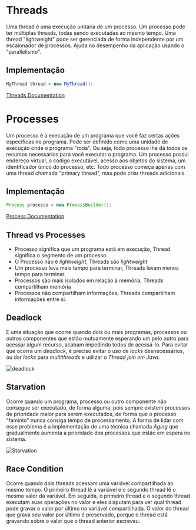# Threads
Uma thread é uma execução unitária de um processo. Um processo pode ter múltiplas threads, todas sendo executadas ao mesmo tempo. Uma thread "lightweight" pode ser gerenciada de forma independente por um escalonador de processos. Ajuda no desempenho da aplicação usando o "parallelismo".
## Implementação
```java
MyThread thread = new MyThread();
```
[Threads Documentation](https://docs.oracle.com/javase/7/docs/api/java/lang/Thread.html)
# Processes
Um processo é a execução de um programa que você faz certas ações específicas no programa. Pode ser definido como uma unidade de execução onde o programa "roda". Ou seja, todo processo lhe dá todos os recursos necessários para você executar o programa. Um processo possui endereço virtual, o código executável, acesso aos objetos do sistema, um identificador único do processo, etc. Todo processo começa apenas com uma thread chamada "primary thread", mas pode criar threads adicionais.
## Implementação
```java
Process processo = new ProcessBuilder();
```
[Process Documentation](https://docs.oracle.com/javase/8/docs/api/java/lang/Process.html)

## Thread vs Processes
-   Processo significa que um programa está em execução, Thread significa o segmento de um processo.
-   O Processo não é _lightweight_, Threads são _lightweight_
-   Um processo leva mais tempo para terminar, Threads levam menos tempo para terminar.
-   Processos são mais isolados em relação à memória, Threads compartilham memória
-   Processos não compartilham informações, Threads compartilham informações entre si.
## Deadlock
É uma situação que ocorre quando dois ou mais programas, processos ou outros componentes que estão mutuamente esperando um pelo outro para acessar algum recurso, acabam impedindo todos de acessá-lo. Para evitar que ocorra um _deadlock_, é preciso evitar o uso de _locks_ desnecessários, ou dar _locks_ para _multithreads_ e utilizar o _Thread join em Java_.

![deadlock](https://i.stack.imgur.com/DDuIL.png)
## Starvation
Ocorre quando um programa, processo ou outro componente não consegue ser executado, de forma alguma, pois sempre existem processos de prioridade maior para serem executados, de forma que o processo "faminto" nunca consiga tempo de processamento. A forma de lidar com esse problema é a implementação de uma técnica chamada _Aging_ que gradualmente aumenta a prioridade dos processos que estão em espera no sistema.

![Starvation](https://i.stack.imgur.com/WEUik.png)
## Race Condition
Ocorre quando dois threads acessam uma variável compartilhada ao mesmo tempo. O primeiro thread lê a variável e o segundo thread lê o mesmo valor da variável. Em seguida, o primeiro thread e o segundo thread executam suas operações no valor e eles disputam para ver qual thread pode gravar o valor por último na variável compartilhada. O valor do thread que grava seu valor por último é preservado, porque o thread está gravando sobre o valor que o thread anterior escreveu.
